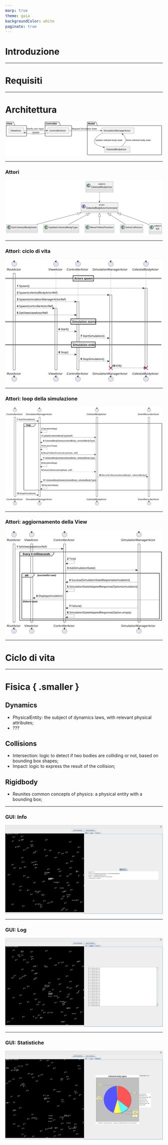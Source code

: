 ```yaml
---
marp: true
theme: gaia
backgroundColor: white
paginate: true
---
```


# **Introduzione**

---

# **Requisiti**

---

# **Architettura**

![Architettura bg 90%](./assets/mvc_actor_architecture.svg)

---

### **Attori**

![Architettura bg 80%](./assets/celestial_body_actor_class_diagram.svg)

---

### **Attori: ciclo di vita**

![Architettura bg 45%](./assets/actors_lifecycle_sequence.svg)

---

### **Attori: loop della simulazione**

![Architettura bg 55%](./assets/actors_simulation_loop_sequence.svg)

---

### **Attori: aggiornamento della View**

![Architettura bg 55%](./assets/actors_view_simulation_update_sequence.svg)

---

# **Ciclo di vita**

---

# **Fisica** { .smaller }

## Dynamics
- PhysicalEntity: the subject of dynamics laws, with relevant physical attributes;
- ???

## Collisions
- Intersection: logic to detect if two bodies are colliding or not, based on bounding box shapes;
- Impact: logic to express the result of the collision;

## Rigidbody 
- Reunites common concepts of physics: a physical entity with a bounding box;

---

### **GUI: Info**

![Architettura bg 60%](./assets/gui-info.png)

---

### **GUI: Log**

![Architettura bg 60%](./assets/gui-log.png)

---

### **GUI: Statistiche**

![Architettura bg 60%](./assets/gui-stats.png)
